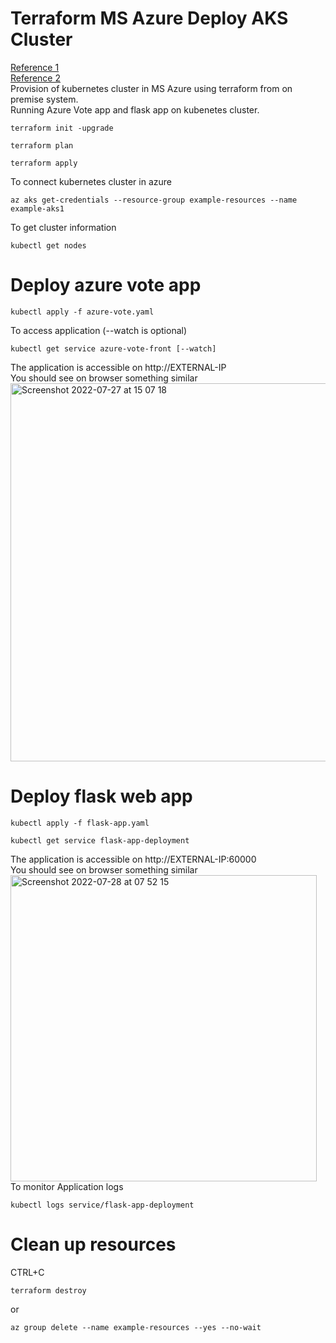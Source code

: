 # Terraform MS Azure Deploy AKS Cluster
[Reference 1](https://docs.microsoft.com/en-us/azure/aks/learn/quick-kubernetes-deploy-portal?tabs=azure-cli)<br/>
[Reference 2](https://registry.terraform.io/providers/hashicorp/azurerm/latest/docs/resources/container_registry)<br/>
Provision of kubernetes cluster in MS Azure using terraform from on premise system.<br/>
Running Azure Vote app and flask app on kubenetes cluster.<br/>
```
terraform init -upgrade
```
```
terraform plan 
```
```
terraform apply
```
To connect kubernetes cluster in azure
```
az aks get-credentials --resource-group example-resources --name example-aks1
```
To get cluster information
```
kubectl get nodes
``` 
# Deploy azure vote app 
```
kubectl apply -f azure-vote.yaml            
```
To access application (--watch is optional)
```
kubectl get service azure-vote-front [--watch]
``` 
The application is accessible on http://EXTERNAL-IP <br>
You should see on browser something similar<br/>
<img width="605" alt="Screenshot 2022-07-27 at 15 07 18" src="https://user-images.githubusercontent.com/43514418/181254533-3aa25c2c-59a1-447c-af5f-3dc5d6e23c52.png"><br/>

# Deploy flask web app
```
kubectl apply -f flask-app.yaml            
```
```
kubectl get service flask-app-deployment
```
The application is accessible on http://EXTERNAL-IP:60000<br>
You should see on browser something similar<br/>
<img width="490" alt="Screenshot 2022-07-28 at 07 52 15" src="https://user-images.githubusercontent.com/43514418/181431046-20e7a7ae-c144-40e0-9f2f-6f3337c77a4a.png"> <br>
To monitor Application logs
```
kubectl logs service/flask-app-deployment
```
# Clean up resources
CTRL+C
```
terraform destroy
```
or 
```
az group delete --name example-resources --yes --no-wait
```

